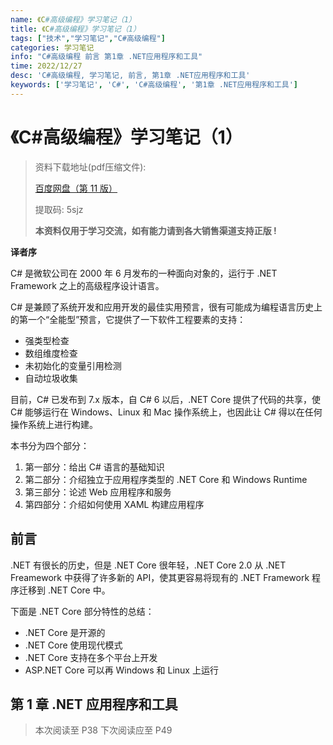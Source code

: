 ```yaml
---
name: 《C#高级编程》学习笔记（1）
title: 《C#高级编程》学习笔记（1）
tags: ["技术","学习笔记","C#高级编程"]
categories: 学习笔记
info: "C#高级编程 前言 第1章 .NET应用程序和工具"
time: 2022/12/27
desc: 'C#高级编程, 学习笔记, 前言, 第1章 .NET应用程序和工具'
keywords: ['学习笔记', 'C#', 'C#高级编程', '第1章 .NET应用程序和工具']
---
```


#  《C#高级编程》学习笔记（1）

> 资料下载地址(pdf压缩文件):
>
> [百度网盘（第 11 版）](https://pan.baidu.com/s/1KkGd9IJS2vANd_-gUJ1q4A?pwd=5sjz)
>
> 提取码: 5sjz 
>
> **本资料仅用于学习交流，如有能力请到各大销售渠道支持正版 !**

**译者序**

C# 是微软公司在 2000 年 6 月发布的一种面向对象的，运行于 .NET Framework 之上的高级程序设计语言。

C# 是兼顾了系统开发和应用开发的最佳实用预言，很有可能成为编程语言历史上的第一个“全能型”预言，它提供了一下软件工程要素的支持：

- 强类型检查
- 数组维度检查
- 未初始化的变量引用检测
- 自动垃圾收集

目前，C# 已发布到 7.x 版本，自 C# 6 以后，.NET Core 提供了代码的共享，使 C# 能够运行在 Windows、Linux 和 Mac 操作系统上，也因此让 C# 得以在任何操作系统上进行构建。

本书分为四个部分：

1. 第一部分：给出 C# 语言的基础知识
2. 第二部分：介绍独立于应用程序类型的 .NET Core 和 Windows Runtime
3. 第三部分：论述 Web 应用程序和服务
4. 第四部分：介绍如何使用 XAML 构建应用程序

## 前言

.NET 有很长的历史，但是 .NET Core 很年轻，.NET Core 2.0 从 .NET Freamework 中获得了许多新的 API，使其更容易将现有的 .NET Framework 程序迁移到 .NET Core 中。

下面是 .NET Core 部分特性的总结：

- .NET Core 是开源的
- .NET Core 使用现代模式
- .NET Core 支持在多个平台上开发
- ASP.NET Core 可以再 Windows 和 Linux 上运行

## 第 1 章 .NET 应用程序和工具









> 本次阅读至 P38 下次阅读应至 P49



